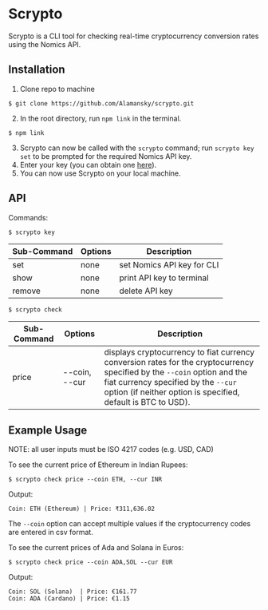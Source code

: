# Scrypto

Scrypto is a CLI tool for checking real-time cryptocurrency conversion rates using the Nomics API.

## Installation
1. Clone repo to machine
```
$ git clone https://github.com/Alamansky/scrypto.git
```
2. In the root directory, run `npm link` in the terminal.
```
$ npm link
```
3. Scrypto can now be called with the `scrypto` command; run `scrypto key set` to be prompted for the required Nomics API key.
4. Enter your key (you can obtain one [here](https://p.nomics.com/cryptocurrency-bitcoin-api)).
5. You can now use Scrypto on your local machine.

## API
Commands:

```
$ scrypto key
```

| Sub-Command | Options | Description |
|-------------|---------|-------------|
| set | none | set Nomics API key for CLI
| show | none | print API key to terminal
| remove | none | delete API key

```
$ scrypto check
```

| Sub-Command | Options | Description |
|-------------|---------|-------------|
| price | --coin, --cur | displays cryptocurrency to fiat currency conversion rates for the cryptocurrency specified by the `--coin` option and the fiat currency specified by the `--cur` option (if neither option is specified, default is BTC to USD).

## Example Usage

NOTE: all user inputs must be ISO 4217 codes (e.g. USD, CAD)

To see the current price of Ethereum in Indian Rupees:

```
$ scrypto check price --coin ETH, --cur INR
```

Output:
```
Coin: ETH (Ethereum) | Price: ₹311,636.02
```

The `--coin` option can accept multiple values if the cryptocurrency codes are entered in csv format.

To see the current prices of Ada and Solana in Euros:

```
$ scrypto check price --coin ADA,SOL --cur EUR
```

Output:
```
Coin: SOL (Solana)  | Price: €161.77
Coin: ADA (Cardano) | Price: €1.15 

```